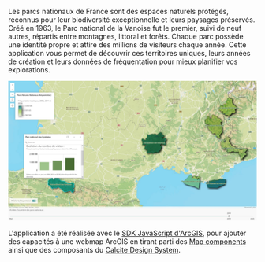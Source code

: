 Les parcs nationaux de France sont des espaces naturels protégés, reconnus pour leur biodiversité exceptionnelle et leurs paysages préservés. Créé en 1963, le Parc national de la Vanoise fut le premier, suivi de neuf autres, répartis entre montagnes, littoral et forêts. Chaque parc possède une identité propre et attire des millions de visiteurs chaque année. Cette application vous permet de découvrir ces territoires uniques, leurs années de création et leurs données de fréquentation pour mieux planifier vos explorations.  

[<img src="./style/Screenshot.JPG">](https://japalenos.github.io/JS-API/Parcs-Nationaux/)

L'application a été réalisée avec le [SDK JavaScript d'ArcGIS](https://developers.arcgis.com/javascript/latest/), pour ajouter des capacités à une webmap ArcGIS en tirant parti des [Map components](https://developers.arcgis.com/javascript/latest/components/) ainsi que des composants du [Calcite Design System](https://developers.arcgis.com/calcite-design-system/).
